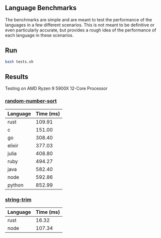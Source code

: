 ## Language Benchmarks

The benchmarks are simple and are meant to test the performance of the languages in a few different scenarios. This is not meant to be definitive or even particularly accurate, but provides a rough idea of the performance of each language in these scenarios.

## Run
```bash
bash tests.sh
```

## Results
Testing on AMD Ryzen 9 5900X 12-Core Processor

### [random-number-sort]((/random-number-sort))
| Language | Time (ms) |
| -------- | --------- |
| rust     | 109.91    |
| c        | 151.00    |
| go       | 308.40    |
| elixir   | 377.03    |
| julia    | 408.80    |
| ruby     | 494.27    |
| java     | 582.40    |
| node     | 592.86    |
| python   | 852.99    |

### [string-trim](/string-trim)
| Language | Time (ms) |
| -------- | --------- |
| rust     | 16.32     |
| node     | 107.34    |
